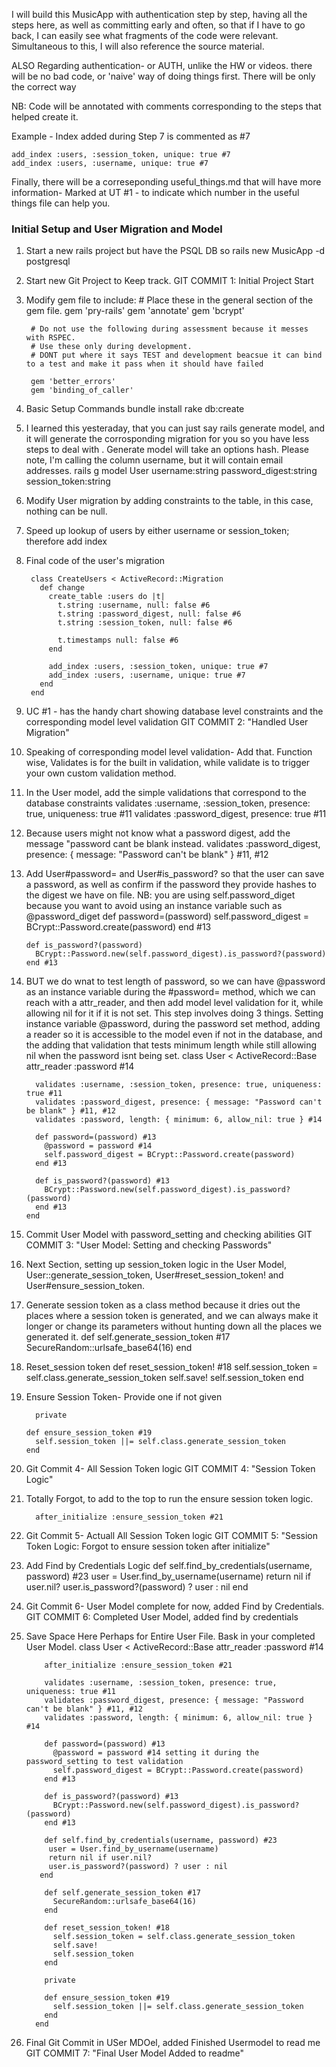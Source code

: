 I will build this MusicApp with authentication step by step, having all the steps here, as well as committing early and often, so that if I have to go back, I can easily see what fragments of the code were relevant. Simultaneous to this, I will also reference the source material.

ALSO Regarding authentication- or AUTH,
unlike the HW or videos. there will be no bad code, or 'naive' way of doing things first. There will be only the correct way

NB: Code will be annotated with comments corresponding to the steps that helped create it.

Example - Index added during Step 7 is commented as #7

    add_index :users, :session_token, unique: true #7
    add_index :users, :username, unique: true #7

Finally, there will be a correseponding useful_things.md that will have more information-
Marked at UT #1 - to indicate which number in the useful things file can help you.

### Initial Setup and User Migration and Model

1. Start a new rails project but have the PSQL DB so
        rails new MusicApp -d postgresql

2. Start new Git Project to Keep track.
          GIT COMMIT 1: Initial Project Start

3. Modify gem file to include:
        # Place these in the general section of the gem file.
        gem 'pry-rails'
        gem 'annotate'
        gem 'bcrypt'

        # Do not use the following during assessment because it messes with RSPEC.
        # Use these only during development.
        # DONT put where it says TEST and development beacsue it can bind to a test and make it pass when it should have failed

        gem 'better_errors'
        gem 'binding_of_caller'

4. Basic Setup Commands
        bundle install
        rake db:create

5. I learned this yesteraday, that you can just say rails generate model, and it will generate the corrosponding migration for you so you have less steps to deal with . Generate model will take an options hash. Please note, I'm calling the column username, but it will contain email addresses.
        rails g model User username:string password_digest:string session_token:string

6. Modify User migration by adding constraints to the table, in this case, nothing can be null.

7. Speed up lookup of users by either username or session_token; therefore add index

8. Final code of the user's migration

        class CreateUsers < ActiveRecord::Migration
          def change
            create_table :users do |t|
              t.string :username, null: false #6
              t.string :password_digest, null: false #6
              t.string :session_token, null: false #6

              t.timestamps null: false #6
            end

            add_index :users, :session_token, unique: true #7
            add_index :users, :username, unique: true #7
          end
        end

9. UC #1 - has the handy chart showing database level constraints and the corresponding model level validation
          GIT COMMIT 2: "Handled User Migration"   

10. Speaking of corresponding model level validation- Add that. Function wise, Validates is for the built in validation, while validate is to trigger your own custom validation method.

11. In the User model, add the simple validations that correspond to the database constraints
        validates :username, :session_token, presence: true, uniqueness: true #11
        validates :password_digest, presence: true #11

12. Because users might not know what a password digest, add the message "password cant be blank instead.
        validates :password_digest, presence: { message: "Password can't be blank" } #11, #12

13. Add User#password= and User#is_password? so that the user can save a password, as well as confirm if the password they provide hashes to the digest we have on file.
NB: you are using self.password_diget because you want to avoid using an instance variable such as @password_diget
        def password=(password)
          self.password_digest = BCrypt::Password.create(password)
        end #13

        def is_password?(password)
          BCrypt::Password.new(self.password_digest).is_password?(password)
        end #13

14. BUT we do wnat to test length of password, so we can have @password as an instance variable during the #password= method, which we can reach with a attr_reader, and then add model level validation for it, while allowing nil for it if it is not set. This step involves doing 3 things. Setting instance variable @password, during the password set method, adding a reader so it is accessible to the model even if not in the database, and the adding that validation that tests minimum length while still allowing nil when the password isnt being set.
        class User < ActiveRecord::Base
          attr_reader :password #14

          validates :username, :session_token, presence: true, uniqueness: true #11
          validates :password_digest, presence: { message: "Password can't be blank" } #11, #12
          validates :password, length: { minimum: 6, allow_nil: true } #14

          def password=(password) #13
            @password = password #14
            self.password_digest = BCrypt::Password.create(password)
          end #13

          def is_password?(password) #13
            BCrypt::Password.new(self.password_digest).is_password?(password)
          end #13
        end

15. Commit User Model with password_setting and checking abilities
          GIT COMMIT 3: "User Model: Setting and checking Passwords"    

16. Next Section, setting up session_token logic in the User Model, User::generate_session_token, User#reset_session_token! and User#ensure_session_token.

17. Generate session token as a class method because it dries out the places where a session token is generated, and we can always make it longer or change its parameters without hunting down all the places we generated it.
          def self.generate_session_token #17
            SecureRandom::urlsafe_base64(16)
          end

18. Reset_session token
          def reset_session_token! #18
            self.session_token = self.class.generate_session_token
            self.save!
            self.session_token
          end

19. Ensure Session Token- Provide one if not given

          private

        def ensure_session_token #19
          self.session_token ||= self.class.generate_session_token
        end

20. Git Commit 4- All Session Token logic
            GIT COMMIT 4: "Session Token Logic"   

21. Totally Forgot, to add to the top to run the ensure session token logic.

          after_initialize :ensure_session_token #21

22. Git Commit 5- Actuall All Session Token logic
            GIT COMMIT 5: "Session Token Logic: Forgot to ensure session token after initialize"

23. Add Find by Credentials Logic
          def self.find_by_credentials(username, password) #23
            user = User.find_by_username(username)
            return nil if user.nil?
            user.is_password?(password) ? user : nil
          end

24. Git Commit 6- User Model complete for now, added Find by Credentials.
            GIT COMMIT 6: Completed User Model, added find by credentials

25. Save Space Here Perhaps for Entire User File. Bask in your completed User Model.
          class User < ActiveRecord::Base
            attr_reader :password #14

            after_initialize :ensure_session_token #21

            validates :username, :session_token, presence: true, uniqueness: true #11
            validates :password_digest, presence: { message: "Password can't be blank" } #11, #12
            validates :password, length: { minimum: 6, allow_nil: true } #14

            def password=(password) #13
              @password = password #14 setting it during the password_setting to test validation
              self.password_digest = BCrypt::Password.create(password)
            end #13

            def is_password?(password) #13
              BCrypt::Password.new(self.password_digest).is_password?(password)
            end #13

            def self.find_by_credentials(username, password) #23
             user = User.find_by_username(username)
             return nil if user.nil?
             user.is_password?(password) ? user : nil
           end

            def self.generate_session_token #17
              SecureRandom::urlsafe_base64(16)
            end

            def reset_session_token! #18
              self.session_token = self.class.generate_session_token
              self.save!
              self.session_token
            end

            private

            def ensure_session_token #19
              self.session_token ||= self.class.generate_session_token
            end
          end

26. Final Git Commit in USer MDOel, added Finished Usermodel to read me
        GIT COMMIT 7: "Final User Model Added to readme"  
